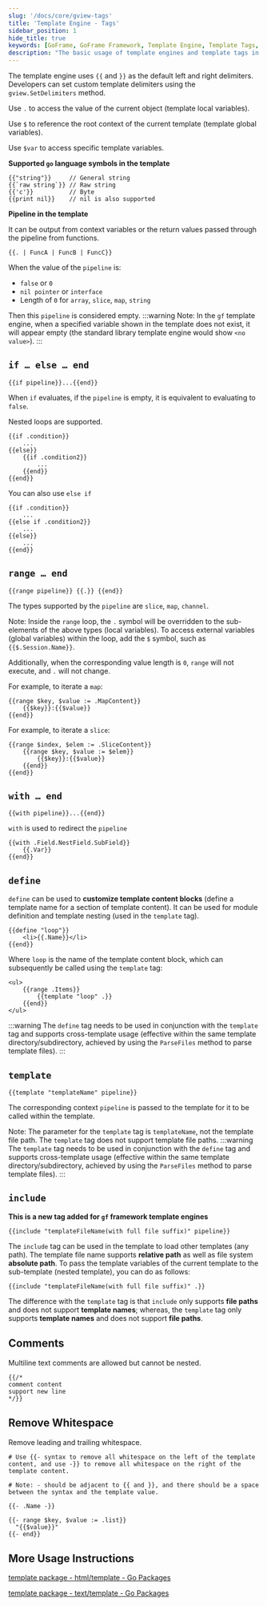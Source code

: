 ```yaml
---
slug: '/docs/core/gview-tags'
title: 'Template Engine - Tags'
sidebar_position: 1
hide_title: true
keywords: [GoFrame, GoFrame Framework, Template Engine, Template Tags, gview.SetDelimiters, pipeline, if...else, range, define, template, include]
description: "The basic usage of template engines and template tags in the GoFrame framework, including how to customize template delimiters, use pipelines to pass data in templates, usage of conditional statements if...else, range to iterate types like slice, map, using define to define template blocks, template tag combined with define for template nesting and reuse, and the difference in usage of the include tag in the GoFrame framework."
---
```


The template engine uses `{{` and `}}` as the default left and right delimiters. Developers can set custom template delimiters using the `gview.SetDelimiters` method.

Use `.` to access the value of the current object (template local variables).

Use `$` to reference the root context of the current template (template global variables).

Use `$var` to access specific template variables.

**Supported `go` language symbols in the template**

```
{{"string"}}     // General string
{{`raw string`}} // Raw string
{{'c'}}          // Byte
{{print nil}}    // nil is also supported
```

**Pipeline in the template**

It can be output from context variables or the return values passed through the pipeline from functions.

```
{{. | FuncA | FuncB | FuncC}}
```

When the value of the `pipeline` is:

- `false` or `0`
- `nil pointer` or `interface`
- Length of `0` for `array`, `slice`, `map`, `string`

Then this `pipeline` is considered empty.
:::warning
Note: In the `gf` template engine, when a specified variable shown in the template does not exist, it will appear empty (the standard library template engine would show `<no value>`).
:::
## `if … else … end`

```
{{if pipeline}}...{{end}}
```

When `if` evaluates, if the `pipeline` is empty, it is equivalent to evaluating to `false`.

Nested loops are supported.

```
{{if .condition}}
    ...
{{else}}
    {{if .condition2}}
        ...
    {{end}}
{{end}}
```

You can also use `else if`

```
{{if .condition}}
    ...
{{else if .condition2}}
    ...
{{else}}
    ...
{{end}}
```

## `range … end`

```
{{range pipeline}} {{.}} {{end}}
```

The types supported by the `pipeline` are `slice`, `map`, `channel`.

Note: Inside the `range` loop, the `.` symbol will be overridden to the sub-elements of the above types (local variables). To access external variables (global variables) within the loop, add the `$` symbol, such as `{{$.Session.Name}}`.

Additionally, when the corresponding value length is `0`, `range` will not execute, and `.` will not change.

For example, to iterate a `map`:

```
{{range $key, $value := .MapContent}}
    {{$key}}:{{$value}}
{{end}}
```

For example, to iterate a `slice`:

```
{{range $index, $elem := .SliceContent}}
    {{range $key, $value := $elem}}
        {{$key}}:{{$value}}
    {{end}}
{{end}}
```

## `with … end`

```
{{with pipeline}}...{{end}}
```

`with` is used to redirect the `pipeline`

```
{{with .Field.NestField.SubField}}
    {{.Var}}
{{end}}
```

## `define`

`define` can be used to **customize template content blocks** (define a template name for a section of template content). It can be used for module definition and template nesting (used in the `template` tag).

```
{{define "loop"}}
    <li>{{.Name}}</li>
{{end}}
```

Where `loop` is the name of the template content block, which can subsequently be called using the `template` tag:

```
<ul>
    {{range .Items}}
        {{template "loop" .}}
    {{end}}
</ul>
```
:::warning
The `define` tag needs to be used in conjunction with the `template` tag and supports cross-template usage (effective within the same template directory/subdirectory, achieved by using the `ParseFiles` method to parse template files).
:::
## `template`

```
{{template "templateName" pipeline}}
```

The corresponding context `pipeline` is passed to the template for it to be called within the template.

Note: The parameter for the `template` tag is `templateName`, not the template file path. The `template` tag does not support template file paths.
:::warning
The `template` tag needs to be used in conjunction with the `define` tag and supports cross-template usage (effective within the same template directory/subdirectory, achieved by using the `ParseFiles` method to parse template files).
:::
## `include`

**This is a new tag added for `gf` framework template engines**

```
{{include "templateFileName(with full file suffix)" pipeline}}
```

The `include` tag can be used in the template to load other templates (any path). The template file name supports **relative path** as well as file system **absolute path**. To pass the template variables of the current template to the sub-template (nested template), you can do as follows:

```
{{include "templateFileName(with full file suffix)" .}}
```

The difference with the `template` tag is that `include` only supports **file paths** and does not support **template names**; whereas, the `template` tag only supports **template names** and does not support **file paths**.

## Comments

Multiline text comments are allowed but cannot be nested.

```
{{/*
comment content
support new line
*/}}
```

## Remove Whitespace

Remove leading and trailing whitespace.

```
# Use {{- syntax to remove all whitespace on the left of the template content, and use -}} to remove all whitespace on the right of the template content.

# Note: - should be adjacent to {{ and }}, and there should be a space between the syntax and the template value.

{{- .Name -}}

{{- range $key, $value := .list}}
  "{{$value}}"
{{- end}}
```

## More Usage Instructions

[template package - html/template - Go Packages](https://pkg.go.dev/html/template)

[template package - text/template - Go Packages](https://pkg.go.dev/text/template)
